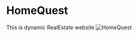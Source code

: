 # HomeQuest
This is dynamic RealEstate  website
![HomeQuest](https://github.com/user-attachments/assets/f79dc0bf-24f8-4d28-944a-9034105448a9)
